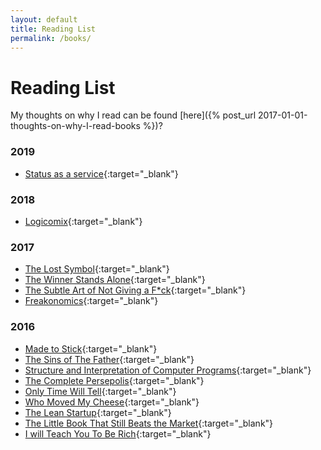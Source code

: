 ```yaml
---
layout: default
title: Reading List
permalink: /books/
---
```


# Reading List

My thoughts on why I read can be found [here]({% post_url 2017-01-01-thoughts-on-why-I-read-books %})?

### 2019
* [Status as a service](https://www.eugenewei.com/blog/2019/2/19/status-as-a-service){:target="_blank"}

### 2018
* [Logicomix](https://www.goodreads.com/book/show/6493321-logicomix){:target="_blank"}

### 2017
* [The Lost Symbol](https://www.goodreads.com/book/show/6411961-the-lost-symbol){:target="_blank"}
* [The Winner Stands Alone](https://www.goodreads.com/book/show/5356711-the-winner-stands-alone){:target="_blank"}
* [The Subtle Art of Not Giving a F*ck](https://www.goodreads.com/book/show/28257707-the-subtle-art-of-not-giving-a-f-ck){:target="_blank"}
* [Freakonomics](https://www.goodreads.com/book/show/1202.Freakonomics){:target="_blank"}

### 2016
* [Made to Stick](http://amzn.to/2enb4UM){:target="_blank"}
* [The Sins of The Father](https://www.amazon.com/Sins-Father-Clifton-Chronicles-ebook/dp/B006Z9SP3E/ref=sr_1_2?s=books&ie=UTF8&qid=1479962368&sr=1-2&keywords=only+time+will+tell+jeffrey+archer){:target="_blank"}
* [Structure and Interpretation of Computer Programs](http://amzn.to/2fqLBIQ){:target="_blank"}
* [The Complete Persepolis](http://amzn.to/2fqUWAn){:target="_blank"}
* [Only Time Will Tell](https://www.amazon.com/Only-Time-Will-Tell-Chronicles-ebook/dp/B004WDZZP6/ref=sr_1_1?s=books&ie=UTF8&qid=1479961653&sr=1-1&keywords=only+time+will+tell+jeffrey+archer){:target="_blank"}
* [Who Moved My Cheese](http://amzn.to/2fTnwOP){:target="_blank"}
* [The Lean Startup](http://amzn.to/2fqTlug){:target="_blank"}
* [The Little Book That Still Beats the Market](http://amzn.to/2fTvNlY){:target="_blank"}
* [I will Teach You To Be Rich](https://www.amazon.com/Will-Teach-You-Rich-programme-ebook/dp/B003M5IA8E/ref=sr_1_1?s=digital-text&ie=UTF8&qid=1479962025&sr=1-1&keywords=i+will+teach+you+to+be+rich){:target="_blank"}

